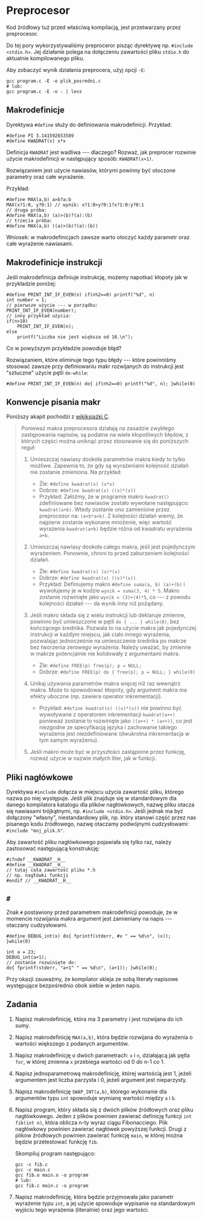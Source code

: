Preprocesor
======================

Kod źródłowy tuż przed właściwą kompilacją,
jest przetwarzany przez preprocesor.

Do tej pory wykorzystywaliśmy preproceror pisząc
dyrektywę np. `#include <stdio.h>`.
Jej działanie polega na dołączeniu zawartości pliku
`stdio.h` do aktualnie kompilowanego pliku.

Aby zobaczyć wynik działania preprocera,
użyj opcji `-E`:

    gcc program.c -E -o plik_posredni.c
    # lub:
    gcc program.c -E -o - | less

Makrodefinicje
----------------------
Dyrektywa `#define` służy do definiowania makrodefinicji.
Przykład:

    #define PI 3.141592653589
    #define KWADRAT(x) x*x

Definicja `KWADRAT` jest wadliwa --- dlaczego?
Rozważ, jak preprocer rozwinie użycie makrodefinicji
w następujący sposób: `KWADRAT(x+1)`.

Rozwiązaniem jest użycie nawiasów, którymi powinny być
otoczone parametry oraz całe wyrażenie.

Przykład:

    #define MAX(a,b) a>b?a:b
    MAX(x?1:0, y?0:1) // wynik: x?1:0>y?0:1?x?1:0:y?0:1
    // druga próba:
    #define MAX(a,b) (a)>(b)?(a):(b)
    // trzecia próba:
    #define MAX(a,b) ((a)>(b)?(a):(b))

Wniosek: w makrodefinicjach zawsze warto otoczyć każdy parametr
oraz całe wyrażenie nawiasami.

Makrodefinicje instrukcji
----------------------
Jeśli makrodefinicja definiuje instrukcję,
możemy napotkać kłopoty jak w przykładzie poniżej:

    #define PRINT_INT_IF_EVEN(n) if(n%2==0) printf("%d", n)
    int number = 1;
    // pierwsze użycie --- w porządku:
    PRINT_INT_IF_EVEN(number);
    // inny przykład użycia:
    if(n>10)
        PRINT_INT_IF_EVEN(n);
    else
        printf("Liczba nie jest większa od 10.\n");

Co w powyższym przykładzie powoduje błąd?

Rozwiązaniem, które eliminuje tego typu błędy
--- które powinniśmy stosować zawsze przy definiowaniu makr rozwijanych do instrukcji
jest "sztuczne" użycie pętli `do-while`:

    #define PRINT_INT_IF_EVEN(n) do{ if(n%2==0) printf("%d", n); }while(0)

Konwencje pisania makr
----------------------
Poniższy akapit pochodzi z [wikiksiążki C](https://pl.wikibooks.org/wiki/C/Powszechne_praktyki#Konwencje_pisania_makr).

> Ponieważ makra preprocesora działają
> na zasadzie zwykłego zastępowania napisów,
> są podatne na wiele kłopotliwych błędów,
> z których części można uniknąć przez stosowanie się
> do poniższych reguł:
>
> 1.  Umieszczaj nawiasy dookoła parametrów makra
>     kiedy to tylko możliwe.
>     Zapewnia to, że gdy są wyrażeniami kolejność działań
>     nie zostanie zmieniona. Na przykład:
>
>      * Źle: `#define kwadrat(x) (x*x)`
>      * Dobrze: `#define kwadrat(x) ((x)*(x))`
>      * Przykład: Załóżmy, że w programie makro `kwadrat()`
>        zdefiniowane bez nawiasów zostało wywołane następująco:
>        `kwadrat(a+b)`.
>        Wtedy zostanie ono zamienione przez preprocesor na:
>        `(a+b*a+b)`.
>        Z kolejności działań wiemy, że najpierw zostanie wykonane
>        mnożenie, więc wartość wyrażenia `kwadrat(a+b)` będzie różna
>        od kwadratu wyrażenia `a+b`.
>
> 2.  Umieszczaj nawiasy dookoła całego makra,
>     jeśli jest pojedynczym wyrażeniem.
>     Ponownie, chroni to przed zaburzeniem kolejności działań.
>       * Źle: `#define kwadrat(x) (x)*(x)`
>       * Dobrze: `#define kwadrat(x) ((x)*(x))`
>       * Przykład: Definiujemy makro `#define suma(a, b) (a)+(b)`
>         i wywołujemy je w kodzie `wynik = suma(3, 4) * 5`.
>         Makro zostanie rozwinięte jako `wynik = (3)+(4)*5`,
>         co --- z powodu kolejności działań --- da wynik inny niż pożądany.
>
> 3.  Jeśli makro składa się z wielu instrukcji lub deklaruje zmienne,
>     powinno być umieszczone w pętli `do { ... } while(0)`,
>     bez kończącego średnika.
>     Pozwala to na użycie makra jak pojedynczej instrukcji
>     w każdym miejscu, jak ciało innego wyrażenia,
>     pozwalając jednocześnie na umieszczenie średnika
>     po makrze bez tworzenia zerowego wyrażenia.
>     Należy uważać, by zmienne w makrze potencjalnie
>     nie kolidowały z argumentami makra.
>       * Źle: `#define FREE(p) free(p); p = NULL;`
>       * Dobrze: `#define FREE(p) do { free(p); p = NULL; } while(0)`
> 4.  Unikaj używania parametrów makra więcej niż raz wewnątrz makra.
>     Może to spowodować kłopoty, gdy argument makra ma efekty uboczne
>     (np. zawiera operator inkrementacji).
>       * Przykład: `#define kwadrat(x) ((x)*(x))`
>         nie powinno być wywoływane z operatorem
>         inkrementacji `kwadrat(a++)` ponieważ zostanie to
>         rozwinięte jako `((a++) * (a++))`,
>         co jest niezgodne ze specyfikacją języka
>         i zachowanie takiego wyrażenia jest niezdefiniowane
>         (dwukrotna inkrementacja w tym samym wyrażeniu).
> 5.  Jeśli makro może być w przyszłości zastąpione przez funkcję,
>     rozważ użycie w nazwie małych liter, jak w funkcji.

Pliki nagłówkowe
----------------------

Dyrektywa `#include` dołącza w miejscu użycia
zawartość pliku, którego nazwa po niej występuje.
Jeśli plik znajduje się w standardowym dla danego
kompilatora katalogu dla plików nagłówkowych,
nazwę pliku otacza się nawiasami trójkątnymi,
np. `#include <stdio.h>`.
Jeśli jednak ma być dołączony "własny",
niestandardowy plik, np. który stanowi
część przez nas pisanego kodu źródłowego,
nazwę otaczamy podwójnymi cudzysłowami:
`#include "moj_plik.h"`.

Aby zawartość pliku nagłówkowego pojawiała się tylko raz,
należy zastosować następującą konstrukcję:

    #ifndef __KWADRAT__H__
    #define __KWADRAT__H__
    // tutaj cała zawartość pliku *.h
    // np. nagłówki funkcji
    #endif // __KWADRAT__H__

`#`
----------------------

Znak `#` postawiony przed parametrem makrodefinicji
powoduje, że w momencie rozwijania makra argument jest
zamieniany na napis --- otaczany cudzysłowami.

    #define DEBUG_int(x) do{ fprintf(stderr, #x " == %d\n", (x)); }while(0)

    int a = 23;
    DEBUG_int(a+1);
    // zostanie rozwinięte do:
    do{ fprintf(stderr, "a+1" " == %d\n", (a+1)); }while(0);

Przy okazji zauważmy, że kompilator skleja ze sobą literały napisowe
występujące bezpośrednio obok siebie w jeden napis.

Zadania
----------------------

1.  Napisz makrodefinicję, która ma 3 parametry
    i jest rozwijana do ich sumy.

2.  Napisz makrodefinicję `MAX(a,b)`,
    która będzie rozwijana do wyrażenia
    o wartości większego z podanych argumentów.

3.  Napisz makrodefinicję o dwóch parametrach: `x` i `n`,
    działającą jak pętla `for`, w której
    zmienna `x` przebiega wartości od 0 do n-1 co 1.

4.  Napisz jednoparametrową makrodefinicję,
    której wartością jest 1, jeżeli argumentem jest
    liczba parzysta i 0, jeżeli argument jest nieparzysty.

5.  Napisz makrodefinicję `SWAP_INT(a,b)`,
    którego wykonanie dla argumentów typu `int`
    spowoduje wymianę wartości między `a` i `b`.

6.  Napisz program, który składa się z dwóch
    plików źródłowych oraz pliku nagłówkowego.
    Jeden z plików powinien zawierać definicję
    funkcji `int fib(int n)`, która oblicza
    n-ty wyraz ciągu Fibonacciego.
    Plik nagłówkowy powinien zawierać nagłówek
    powyższej funkcji.
    Drugi z plików źródłowych powinien zawierać
    funkcję `main`, w której można będzie przetestować
    funkcję `fib`.

    Skompiluj program następująco:

        gcc -c fib.c
        gcc -c main.c
        gcc fib.o main.o -o program
        # lub:
        gcc fib.c main.c -o program

7.  Napisz makrodefinicję, która będzie przyjmowała
    jako parametr wyrażenie typu `int`, a jej użycie spowoduje
    wypisanie na standardowym wyjściu tego wyrażenia (literalnie)
    oraz jego wartości.
